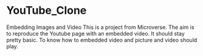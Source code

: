 # YouTube_Clone
Embedding Images and Video
This is a project from Microverse. The aim is to reproduce the Youtube page with an embedded video. It should stay pretty basic.
To know how to embedded video and picture and video should play.
